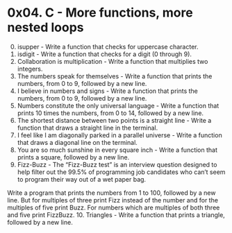 # 0x04. C - More functions, more nested loops
0. isupper - Write a function that checks for uppercase character.
1. isdigit - Write a function that checks for a digit (0 through 9).
2. Collaboration is multiplication - Write a function that multiplies two integers.
3. The numbers speak for themselves - Write a function that prints the numbers, from 0 to 9, followed by a new line.
4. I believe in numbers and signs - Write a function that prints the numbers, from 0 to 9, followed by a new line.
5. Numbers constitute the only universal language - Write a function that prints 10 times the numbers, from 0 to 14, followed by a new line.
6. The shortest distance between two points is a straight line - Write a function that draws a straight line in the terminal.
7. I feel like I am diagonally parked in a parallel universe - Write a function that draws a diagonal line on the terminal.
8. You are so much sunshine in every square inch - Write a function that prints a square, followed by a new line.
9. Fizz-Buzz - The “Fizz-Buzz test” is an interview question designed to help filter out the 99.5% of programming job candidates who can’t seem to program their way out of a wet paper bag.

Write a program that prints the numbers from 1 to 100, followed by a new line. But for multiples of three print Fizz instead of the number and for the multiples of five print Buzz. For numbers which are multiples of both three and five print FizzBuzz.
10. Triangles - Write a function that prints a triangle, followed by a new line.
